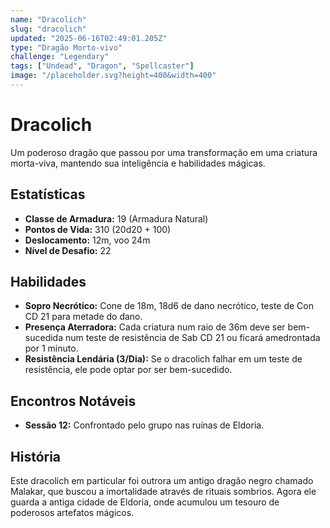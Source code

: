 ```yaml
---
name: "Dracolich"
slug: "dracolich"
updated: "2025-06-16T02:49:01.205Z"
type: "Dragão Morto-vivo"
challenge: "Legendary"
tags: ["Undead", "Dragon", "Spellcaster"]
image: "/placeholder.svg?height=400&width=400"
---
```


# Dracolich

Um poderoso dragão que passou por uma transformação em uma criatura morta-viva, mantendo sua inteligência e habilidades mágicas.

## Estatísticas

- **Classe de Armadura:** 19 (Armadura Natural)
- **Pontos de Vida:** 310 (20d20 + 100)
- **Deslocamento:** 12m, voo 24m
- **Nível de Desafio:** 22

## Habilidades

- **Sopro Necrótico:** Cone de 18m, 18d6 de dano necrótico, teste de Con CD 21 para metade do dano.
- **Presença Aterradora:** Cada criatura num raio de 36m deve ser bem-sucedida num teste de resistência de Sab CD 21 ou ficará amedrontada por 1 minuto.
- **Resistência Lendária (3/Dia):** Se o dracolich falhar em um teste de resistência, ele pode optar por ser bem-sucedido.

## Encontros Notáveis

- **Sessão 12:** Confrontado pelo grupo nas ruínas de Eldoria.

## História

Este dracolich em particular foi outrora um antigo dragão negro chamado Malakar, que buscou a imortalidade através de rituais sombrios. Agora ele guarda a antiga cidade de Eldoria, onde acumulou um tesouro de poderosos artefatos mágicos.

